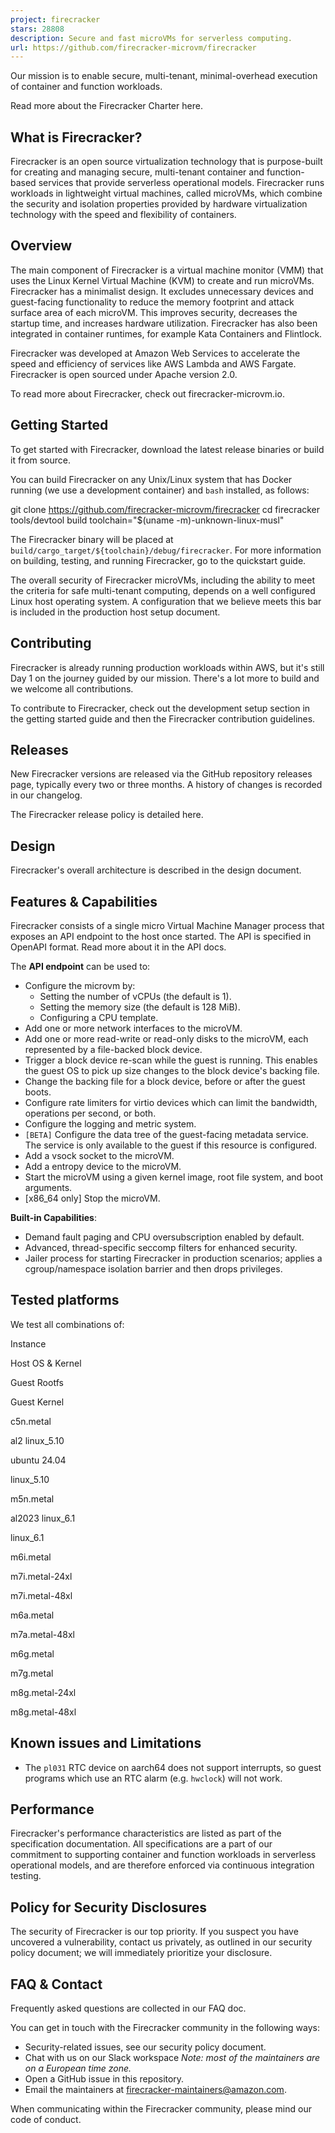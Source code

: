 ```yaml
---
project: firecracker
stars: 28808
description: Secure and fast microVMs for serverless computing.
url: https://github.com/firecracker-microvm/firecracker
---
```


Our mission is to enable secure, multi-tenant, minimal-overhead execution of container and function workloads.

Read more about the Firecracker Charter here.

What is Firecracker?
--------------------

Firecracker is an open source virtualization technology that is purpose-built for creating and managing secure, multi-tenant container and function-based services that provide serverless operational models. Firecracker runs workloads in lightweight virtual machines, called microVMs, which combine the security and isolation properties provided by hardware virtualization technology with the speed and flexibility of containers.

Overview
--------

The main component of Firecracker is a virtual machine monitor (VMM) that uses the Linux Kernel Virtual Machine (KVM) to create and run microVMs. Firecracker has a minimalist design. It excludes unnecessary devices and guest-facing functionality to reduce the memory footprint and attack surface area of each microVM. This improves security, decreases the startup time, and increases hardware utilization. Firecracker has also been integrated in container runtimes, for example Kata Containers and Flintlock.

Firecracker was developed at Amazon Web Services to accelerate the speed and efficiency of services like AWS Lambda and AWS Fargate. Firecracker is open sourced under Apache version 2.0.

To read more about Firecracker, check out firecracker-microvm.io.

Getting Started
---------------

To get started with Firecracker, download the latest release binaries or build it from source.

You can build Firecracker on any Unix/Linux system that has Docker running (we use a development container) and `bash` installed, as follows:

git clone https://github.com/firecracker-microvm/firecracker
cd firecracker
tools/devtool build
toolchain="$(uname -m)\-unknown-linux-musl"

The Firecracker binary will be placed at `build/cargo_target/${toolchain}/debug/firecracker`. For more information on building, testing, and running Firecracker, go to the quickstart guide.

The overall security of Firecracker microVMs, including the ability to meet the criteria for safe multi-tenant computing, depends on a well configured Linux host operating system. A configuration that we believe meets this bar is included in the production host setup document.

Contributing
------------

Firecracker is already running production workloads within AWS, but it's still Day 1 on the journey guided by our mission. There's a lot more to build and we welcome all contributions.

To contribute to Firecracker, check out the development setup section in the getting started guide and then the Firecracker contribution guidelines.

Releases
--------

New Firecracker versions are released via the GitHub repository releases page, typically every two or three months. A history of changes is recorded in our changelog.

The Firecracker release policy is detailed here.

Design
------

Firecracker's overall architecture is described in the design document.

Features & Capabilities
-----------------------

Firecracker consists of a single micro Virtual Machine Manager process that exposes an API endpoint to the host once started. The API is specified in OpenAPI format. Read more about it in the API docs.

The **API endpoint** can be used to:

-   Configure the microvm by:
    -   Setting the number of vCPUs (the default is 1).
    -   Setting the memory size (the default is 128 MiB).
    -   Configuring a CPU template.
-   Add one or more network interfaces to the microVM.
-   Add one or more read-write or read-only disks to the microVM, each represented by a file-backed block device.
-   Trigger a block device re-scan while the guest is running. This enables the guest OS to pick up size changes to the block device's backing file.
-   Change the backing file for a block device, before or after the guest boots.
-   Configure rate limiters for virtio devices which can limit the bandwidth, operations per second, or both.
-   Configure the logging and metric system.
-   `[BETA]` Configure the data tree of the guest-facing metadata service. The service is only available to the guest if this resource is configured.
-   Add a vsock socket to the microVM.
-   Add a entropy device to the microVM.
-   Start the microVM using a given kernel image, root file system, and boot arguments.
-   \[x86\_64 only\] Stop the microVM.

**Built-in Capabilities**:

-   Demand fault paging and CPU oversubscription enabled by default.
-   Advanced, thread-specific seccomp filters for enhanced security.
-   Jailer process for starting Firecracker in production scenarios; applies a cgroup/namespace isolation barrier and then drops privileges.

Tested platforms
----------------

We test all combinations of:

Instance

Host OS & Kernel

Guest Rootfs

Guest Kernel

c5n.metal

al2 linux\_5.10

ubuntu 24.04

linux\_5.10

m5n.metal

al2023 linux\_6.1

linux\_6.1

m6i.metal

m7i.metal-24xl

m7i.metal-48xl

m6a.metal

m7a.metal-48xl

m6g.metal

m7g.metal

m8g.metal-24xl

m8g.metal-48xl

Known issues and Limitations
----------------------------

-   The `pl031` RTC device on aarch64 does not support interrupts, so guest programs which use an RTC alarm (e.g. `hwclock`) will not work.

Performance
-----------

Firecracker's performance characteristics are listed as part of the specification documentation. All specifications are a part of our commitment to supporting container and function workloads in serverless operational models, and are therefore enforced via continuous integration testing.

Policy for Security Disclosures
-------------------------------

The security of Firecracker is our top priority. If you suspect you have uncovered a vulnerability, contact us privately, as outlined in our security policy document; we will immediately prioritize your disclosure.

FAQ & Contact
-------------

Frequently asked questions are collected in our FAQ doc.

You can get in touch with the Firecracker community in the following ways:

-   Security-related issues, see our security policy document.
-   Chat with us on our Slack workspace _Note: most of the maintainers are on a European time zone._
-   Open a GitHub issue in this repository.
-   Email the maintainers at firecracker-maintainers@amazon.com.

When communicating within the Firecracker community, please mind our code of conduct.
